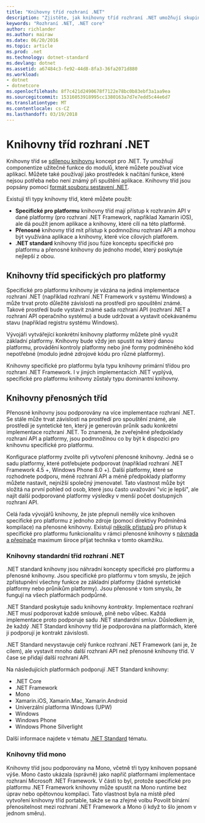 ```yaml
---
title: "Knihovny tříd rozhraní .NET"
description: "Zjistěte, jak knihovny tříd rozhraní .NET umožňují skupiny užitečné funkce na moduly, které můžete používat více aplikací."
keywords: "Rozhraní .NET, .NET core"
author: richlander
ms.author: mairaw
ms.date: 06/20/2016
ms.topic: article
ms.prod: .net
ms.technology: dotnet-standard
ms.devlang: dotnet
ms.assetid: a67484c3-fe92-44d8-8fa3-36fa2071d880
ms.workload:
- dotnet
- dotnetcore
ms.openlocfilehash: 8f7c421d2490678f7122e78bc0b83ebf3a1aa9ea
ms.sourcegitcommit: 15316053918995cc1380163a7d7e7edd5c44e6d7
ms.translationtype: MT
ms.contentlocale: cs-CZ
ms.lasthandoff: 03/19/2018
---
```

# <a name="net-class-libraries"></a>Knihovny tříd rozhraní .NET

Knihovny tříd se [sdílenou knihovnu](http://en.wikipedia.org/wiki/Library_%28computing%29#Shared_libraries) koncept pro .NET. Ty umožňují componentize užitečné funkce do modulů, které můžete používat více aplikací. Můžete také používají jako prostředek k načítání funkce, které nejsou potřeba nebo není známý při spuštění aplikace. Knihovny tříd jsou popsány pomocí [formát souboru sestavení .NET](assembly-format.md).

Existují tři typy knihovny tříd, které můžete použít:

*   **Specifické pro platformu** knihovny tříd mají přístup k rozhraním API v dané platformy (pro rozhraní .NET Framework, například Xamarin iOS), ale dá použít jenom aplikace a knihovny, které cílí na této platformě.
*   **Přenosné** knihovny tříd mít přístup k podmnožinu rozhraní API a mohou být využívána aplikace a knihovny, které více cílových platforem.
*   **.NET standard** knihovny tříd jsou fúze konceptu specifické pro platformu a přenosné knihovny do jednoho model, který poskytuje nejlepší z obou.

## <a name="platform-specific-class-libraries"></a>Knihovny tříd specifických pro platformy

Specifické pro platformu knihovny je vázána na jediná implementace rozhraní .NET (například rozhraní .NET Framework v systému Windows) a může trvat proto důležité závislosti na prostředí pro spouštění známé. Takové prostředí bude vystavit známé sada rozhraní API (rozhraní .NET a rozhraní API operačního systému) a bude udržovat a vystavit očekávanému stavu (například registru systému Windows).

Vývojáři vytvářející konkrétní knihovny platformy můžete plně využít základní platformy. Knihovny bude vždy jen spustit na který danou platformu, provádění kontroly platformy nebo jiné formy podmíněného kód nepotřebné (modulo jedné zdrojové kódu pro různé platformy).

Knihovny specifické pro platformu byla typu knihovny primární třídou pro rozhraní .NET Framework. I v jiných implementacích .NET vyplývá, specifické pro platformu knihovny zůstaly typu dominantní knihovny.

## <a name="portable-class-libraries"></a>Knihovny přenosných tříd

Přenosné knihovny jsou podporovány na více implementace rozhraní .NET. Se stále může trvat závislosti na prostředí pro spouštění známé, ale prostředí je syntetické ten, který je generován průnik sadu konkrétní implementace rozhraní .NET. To znamená, že zveřejněné předpoklady rozhraní API a platformy, jsou podmnožinou co by být k dispozici pro knihovnu specifické pro platformu.

Konfigurace platformy zvolíte při vytvoření přenosné knihovny. Jedná se o sadu platformy, které potřebujete podporovat (například rozhraní .NET Framework 4.5 +, Windows Phone 8.0 +). Další platformy, které se rozhodnete podporu, méně rozhraní API a méně předpoklady platformy můžete nastavit, nejnižší společný jmenovatel. Tato vlastnost může být složitá na první pohled od osob, které jsou často uvažování "víc je lepší", ale najít další podporované platformy výsledky v menší počet dostupných rozhraní API.

Celá řada vývojářů knihovny, že jste přepnuli neměly více knihoven specifické pro platformu z jednoho zdroje (pomocí direktivy Podmíněná kompilace) na přenosné knihovny. Existují [několik přístupů](http://blog.stephencleary.com/2012/11/portable-class-library-enlightenment.html) pro přístup k specifické pro platformu funkcionalitu v rámci přenosné knihovny s [návnada a přepínače](http://log.paulbetts.org/the-bait-and-switch-pcl-trick/) maximum široce přijat technika v tomto okamžiku.

### <a name="net-standard-class-libraries"></a>Knihovny standardní tříd rozhraní .NET

.NET standard knihovny jsou náhradní koncepty specifické pro platformu a přenosné knihovny. Jsou specifické pro platformu v tom smyslu, že jejich zpřístupnění všechny funkce ze základní platformy (žádné syntetické platformy nebo průnikům platformy). Jsou přenosné v tom smyslu, že fungují na všech platformách podpůrné.

.NET Standard poskytuje sadu knihovny _kontrakty_. Implementace rozhraní .NET musí podporovat každé smlouvě, plně nebo vůbec. Každá implementace proto podporuje sadu .NET standardní smluv. Důsledkem je, že každý .NET Standard knihovny tříd je podporována na platformách, které ji podporují je kontrakt závislosti.

.NET Standard nevystavuje celý funkce rozhraní .NET Framework (ani je, že cílem), ale vystavit mnoho další rozhraní API než přenosné knihovny tříd. V čase se přidají další rozhraní API.

Na následujících platformách podporují .NET Standard knihovny:

* .NET Core
* .NET Framework
* Mono
* Xamarin.iOS, Xamarin.Mac, Xamarin.Android
* Univerzální platforma Windows (UPW)
* Windows
* Windows Phone
* Windows Phone Silverlight

Další informace najdete v tématu [.NET Standard](net-standard.md) tématu.

### <a name="mono-class-libraries"></a>Knihovny tříd mono

Knihovny tříd jsou podporovány na Mono, včetně tři typy knihoven popsané výše. Mono často ukázala (správně) jako napříč platformami implementace rozhraní Microsoft .NET Framework. V části to byl, protože specifické pro platformu .NET Framework knihovny může spustit na Mono runtime bez úprav nebo opětovnou kompilaci. Tato vlastnost byla na místě před vytvoření knihovny tříd portable, takže se na zřejmé volbu Povolit binární přenositelnost mezi rozhraní .NET Framework a Mono (i když to šlo jenom v jednom směru).
